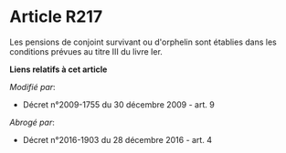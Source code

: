 # Article R217

Les pensions de conjoint survivant ou d'orphelin sont établies dans les conditions prévues au titre III du livre Ier.

**Liens relatifs à cet article**

_Modifié par_:

  - Décret n°2009-1755 du 30 décembre 2009 - art. 9

_Abrogé par_:

  - Décret n°2016-1903 du 28 décembre 2016 - art. 4
